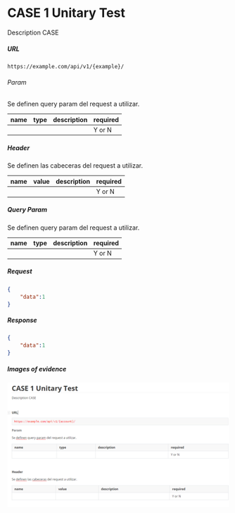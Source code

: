 # CASE 1 Unitary Test
Description CASE



##### URL

```http
https://example.com/api/v1/{example}/
```

###### Param

Se definen query param del request a utilizar.

| name | type | description | required |
| ---- | ---- | ----------- | -------- |
|      |      |             | Y or N   |



##### Header

Se definen las cabeceras del request a utilizar.

| name | value | description | required |
| ---- | ----- | ----------- | -------- |
|      |       |             | Y or N   |



##### Query Param

Se definen query param del request a utilizar.

| name | type | description | required |
| ---- | ---- | ----------- | -------- |
|      |      |             | Y or N   |



##### Request

```json
{
    "data":1
}
```



##### Response

```json
{
    "data":1
}
```



##### Images of evidence 

![case_1_ 20210526](images\case_1_20210526.png)